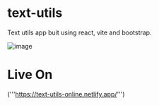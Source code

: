 # text-utils
Text utils app buit using react, vite and bootstrap.

![image](https://github.com/ankitjhagithub21/text-utils/assets/91364014/aaf259ff-4c41-4121-9457-b44dbce0fdfa)

# Live On
('''https://text-utils-online.netlify.app/''')
